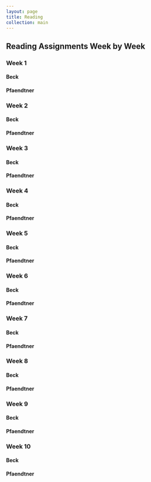 ```yaml
---
layout: page
title: Reading
collection: main
---
```


## Reading Assignments Week by Week 

### Week 1
#### Beck  
#### Pfaendtner 

### Week 2
#### Beck  
#### Pfaendtner 

### Week 3
#### Beck  
#### Pfaendtner 

### Week 4
#### Beck  
#### Pfaendtner 

### Week 5
#### Beck  
#### Pfaendtner 

### Week 6
#### Beck  
#### Pfaendtner 

### Week 7
#### Beck  
#### Pfaendtner 

### Week 8
#### Beck  
#### Pfaendtner 

### Week 9
#### Beck  
#### Pfaendtner 

### Week 10
#### Beck  
#### Pfaendtner 


